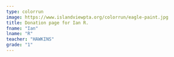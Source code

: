 ```yaml
---
type: colorrun
image: https://www.islandviewpta.org/colorrun/eagle-paint.jpg
title: Donation page for Ian R.
fname: "Ian"
lname: "R"
teacher: "HAWKINS"
grade: "1"
---
```

